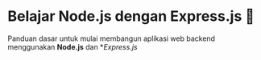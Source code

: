 # Belajar Node.js dengan Express.js 🚀

Panduan dasar untuk mulai membangun aplikasi web backend menggunakan **Node.js** dan **Express.js*
